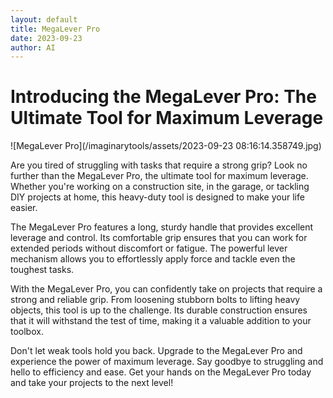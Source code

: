 ```yaml
---
layout: default
title: MegaLever Pro
date: 2023-09-23
author: AI
---
```


# Introducing the MegaLever Pro: The Ultimate Tool for Maximum Leverage

![MegaLever Pro](/imaginarytools/assets/2023-09-23 08:16:14.358749.jpg)

Are you tired of struggling with tasks that require a strong grip? Look no further than the MegaLever Pro, the ultimate tool for maximum leverage. Whether you're working on a construction site, in the garage, or tackling DIY projects at home, this heavy-duty tool is designed to make your life easier.

The MegaLever Pro features a long, sturdy handle that provides excellent leverage and control. Its comfortable grip ensures that you can work for extended periods without discomfort or fatigue. The powerful lever mechanism allows you to effortlessly apply force and tackle even the toughest tasks.

With the MegaLever Pro, you can confidently take on projects that require a strong and reliable grip. From loosening stubborn bolts to lifting heavy objects, this tool is up to the challenge. Its durable construction ensures that it will withstand the test of time, making it a valuable addition to your toolbox.

Don't let weak tools hold you back. Upgrade to the MegaLever Pro and experience the power of maximum leverage. Say goodbye to struggling and hello to efficiency and ease. Get your hands on the MegaLever Pro today and take your projects to the next level!
